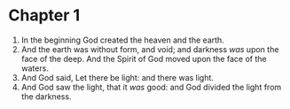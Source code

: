 # Chapter 1

1. In the beginning God created the heaven and the earth.
1. And the earth was without form, and void; and darkness *was* upon the face of the deep. And the Spirit of God moved upon the face of the waters.
1. And God said, Let there be light: and there was light.
1. And God saw the light, that it *was* good: and God divided the light from the darkness.